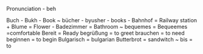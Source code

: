 Pronunciation - beh

Buch - Bukh - Book ~
bücher - byusher - books -
Bahnhof = Railway station +
Blume = Flower -
Badezimmer = Bathroom ~
bequemes = Bequeemes =comfortable
Bereit = Ready
begrüßung = to greet
brauchen = to need
beginnen = to begin
Bulgarisch = bulgarian
Butterbrot = sandwitch ~
bis = to
